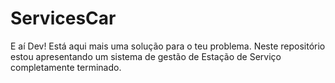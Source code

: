 # ServicesCar
E aí Dev! Está aqui mais uma solução para o teu problema. Neste repositório estou apresentando um sistema de gestão de Estação de Serviço completamente terminado.
